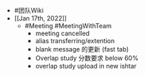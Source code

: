 - #团队Wiki
- [[Jan 17th, 2022]]
	- #Meeting #MeetingWithTeam
		- meeting cancelled
		- alias transferring/extention
		- blank message 的更新 (fast tab)
		- Overlap study 分数要求 below 60%
		- overlap study upload in new ishtar